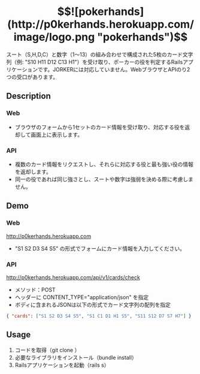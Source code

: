 $$![pokerhands](http://p0kerhands.herokuapp.com/image/logo.png "pokerhands")$$
====

スート（S,H,D,C）と数字（1～13）の組み合わせで構成された5枚のカード文字列（例: "S10 H11 D12 C13 H1"）を受け取り、ポーカーの役を判定するRailsアプリケーションです。JORKERには対応していません。WebブラウザとAPIのり2つの受口があります。

## Description

### Web
+ ブラウザのフォームから1セットのカード情報を受け取り、対応する役を返却して画面上に表示します。

### API
+ 複数のカード情報をリクエストし、それらに対応する役と最も強い役の情報を返却します。
+ 同一の役であれば同じ強さとし、スートや数字は強弱を決める際に考慮しません。

## Demo

### Web
http://p0kerhands.herokuapp.com
+ "S1 S2 D3 S4 S5" の形式でフォームにカード情報を入力してください。

### API
http://p0kerhands.herokuapp.com/api/v1/cards/check
+ メソッド：POST
+ ヘッダーに CONTENT_TYPE="application/json" を指定
+ ボディに含まれるJSONは以下の形式でカード文字列の配列を指定
```JSON
{ "cards": ["S1 S2 D3 S4 S5", "S1 C1 D1 H1 S5", "S11 S12 D7 S7 H7"] }
```
## Usage
1. コードを取得（git clone <repository URL>）
2. 必要なライブラリをインストール（bundle install）
3. Railsアプリケーションを起動（rails s）
